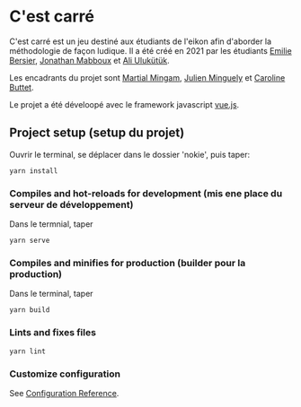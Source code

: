 # C'est carré

C'est carré est un jeu destiné aux étudiants de l'eikon afin d'aborder la méthodologie de façon ludique. Il a été créé en 2021 par les étudiants [Emilie Bersier](mailto:emilie@bersier.com), [Jonathan Mabboux](mailto:jonatan.mabboux@gmail.com) et [Ali Ulukütük](http://www.lefutoir.ch/).

Les encadrants du projet sont [Martial Mingam](mailto:mingamm@eikon.ch), [Julien Minguely](mailto:Julien.Minguely@edufr.ch) et [Caroline Buttet](mailto:caroline.buttet@eikon.ch).

Le projet a été déveloopé avec le framework javascript [vue.js](https://vuejs.org/).

## Project setup (setup du projet)

Ouvrir le terminal, se déplacer dans le dossier 'nokie', puis taper:

```
yarn install
```

### Compiles and hot-reloads for development (mis ene place du serveur de développement)

Dans le termnial, taper

```
yarn serve
```

### Compiles and minifies for production (builder pour la production)

Dans le terminal, taper

```
yarn build
```

### Lints and fixes files

```
yarn lint
```

### Customize configuration

See [Configuration Reference](https://cli.vuejs.org/config/).
